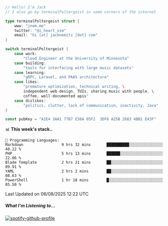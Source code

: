 ```go
// Hello! I'm Jack
// I also go by terminalPoltergeist in some corners of the internet

type terminalPoltergeist struct {
    www: "jnem.me"
    twitter: "@i_heart_vim"
    email: "hi [at] jacknemitz [dot] com"
}

switch terminalPoltergeist {
    case work:
        "Cloud Engineer at the University of Minnesota"
    case building:
        "tools for interfacing with large music datasets"
    case learning:
        "gRPC, Laravel, and PAAS architecture"
    case likes:
        "premature optimization, technical writing, \
        independent web-design, TUIs, sharing music with people, \
        coffee, well-documented apis"
    case dislikes:
        "politics, clutter, lack of communication, inactivity, Java"
}

const pubKey = "A2E4 3AA1 77B7 E36A 05F2  3DF6 A25B 2683 4BB1 E43F"
```

<!--START_SECTION:waka-->
📊 **This week's stack..** 

```text
💬 Programming Languages: 
Markdown                 9 hrs 32 mins       ██████████░░░░░░░░░░░░░░░   40.22 % 
PHP                      5 hrs 13 mins       ██████░░░░░░░░░░░░░░░░░░░   22.06 % 
Blade Template           2 hrs 21 mins       ██░░░░░░░░░░░░░░░░░░░░░░░   09.91 % 
YAML                     2 hrs 2 mins        ██░░░░░░░░░░░░░░░░░░░░░░░   08.63 % 
PowerShell               1 hr 18 mins        █░░░░░░░░░░░░░░░░░░░░░░░░   05.50 % 
```


 Last Updated on 06/08/2025 12:22 UTC
<!--END_SECTION:waka-->

##### What I'm Listening to...

[![spotify-github-profile](https://jnem.me/listening-item?maxAge=2592000)](https://jnem.me/listening)
